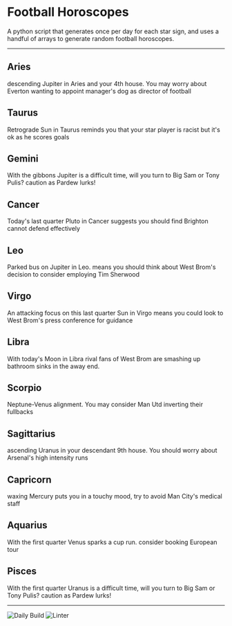 # Football Horoscopes

A python script that generates once per day for each star sign, and uses a handful of arrays to generate random football horoscopes.

---

<!-- horoscopes_item starts -->
<h2>Aries</h2><p>descending Jupiter in Aries and your 4th house. You may worry about Everton wanting to appoint manager's dog as director of football</p><h2>Taurus</h2><p>Retrograde Sun in Taurus reminds you that your star player is racist but it's ok as he scores goals</p><h2>Gemini</h2><p>With the gibbons Jupiter is a difficult time, will you turn to Big Sam or Tony Pulis? caution as Pardew lurks!</p><h2>Cancer</h2><p>Today's last quarter Pluto in Cancer suggests you should find Brighton cannot defend effectively</p><h2>Leo</h2><p>Parked bus on Jupiter in Leo. means you should think about West Brom's decision to consider employing Tim Sherwood</p><h2>Virgo</h2><p>An attacking focus on this last quarter Sun in Virgo means you could look to West Brom's press conference for guidance</p><h2>Libra</h2><p>With today's Moon in Libra rival fans of West Brom are smashing up bathroom sinks in the away end.</p><h2>Scorpio</h2><p>Neptune-Venus alignment. You may consider Man Utd inverting their fullbacks</p><h2>Sagittarius</h2><p>ascending Uranus in your descendant 9th house. You should worry about Arsenal's high intensity runs</p><h2>Capricorn</h2><p>waxing Mercury puts you in a touchy mood, try to avoid Man City's medical staff</p><h2>Aquarius</h2><p>With the first quarter Venus sparks a cup run. consider booking European tour</p><h2>Pisces</h2><p>With the first quarter Uranus is a difficult time, will you turn to Big Sam or Tony Pulis? caution as Pardew lurks!</p>
<!-- horoscopes_item ends -->

---

![Daily Build](https://github.com/MatBenfield/horofootball.thechels.uk/workflows/Daily%20Build/badge.svg) ![Linter](https://github.com/MatBenfield/horofootball.thechels.uk/workflows/Linter/badge.svg)
